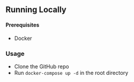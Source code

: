 ## Running Locally

#### Prerequisites
* Docker 

### Usage

* Clone the GitHub repo
* Run `docker-compose up -d` in the root directory
